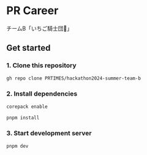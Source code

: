 # PR Career

チームB「いちご騎士団🍓」

## Get started

### 1. Clone this repository

```bash
gh repo clone PRTIMES/hackathon2024-summer-team-b
```

### 2. Install dependencies

```bash
corepack enable

pnpm install
```

### 3. Start development server

```bash
pnpm dev
```
